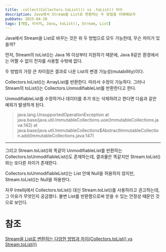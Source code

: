 ```yaml
---
title: .collect(Collectors.toList()) vs .toList() 차이
description: Java에서 Stream을 List로 변환하는 두 방법을 이해해보자
pubDate: 2025-04-10
tags: [개발, 리서치, Java, toList(), Stream, List]
---
```


Java에서 Stream을 List로 바꾸는 것은 위 두 방법으로 모두 가능한데, 무슨 차이가 있을까?

먼저, Stream의 toList()는 Java 16 이상부터 지원하기 때문에, Java 8같은 환경에서는 어쩔 수 없이 전자를 사용할 수밖에 없다.

두 방법의 가장 큰 차이점은 결과로 나온 List의 변경 가능성(mutabillity)이다.

Collectors.toList()는 ArrayList를 반환한다. 따라서 수정이 가능하다.
그러나 Stream의 toList()는 Collectors.UnmodifiableList를 반환한다고 한다.

UnmodifiableList를 수정하거나 데이터를 추가 또는 삭제하려고 한다면 다음과 같은 예외가 발생하게 된다.

> java.lang.UnsupportedOperationException
at java.base/java.util.ImmutableCollections.uoe(ImmutableCollections.java:142)
at java.base/java.util.ImmutableCollections$AbstractImmutableCollection.add(ImmutableCollections.java:147)

---

그리고 Stream.toList()와 똑같이 UnmodifiableList를 반환하는 Collectors.toUnmodifiableList()도 존재하는데, 결과물은 똑같지만 Stream.toList()와는 또다른 차이가 존재한다.

Collectors.toUnmodifiableList()는 List 안에 Null을 허용하지 않지만, Stream.toList()는 Null을 허용한다.

자꾸 Intellij에서 Collectors.toList() 대신 Stream.toList()를 사용하라고 권고하는데, 그 이유가 무엇인지 궁금했다.
불변 List를 반환함으로써 얻을 수 있는 안정성 때문인 것으로 보인다.

# 참조

[Stream을 List로 변환하는 다양한 방법과 차이(Collectors.toList() vs Stream.toList())](https://velog.io/@cieroyou/Stream%EC%9D%84-List%EB%A1%9C-%EB%B3%80%ED%99%98%ED%95%98%EB%8A%94-%EB%8B%A4%EC%96%91%ED%95%9C-%EB%B0%A9%EB%B2%95%EA%B3%BC-%EC%B0%A8%EC%9D%B4Collectors.toList-vs-Stream.toList)